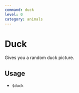 ```yaml
---
command: duck
level: 0
category: animals
---
```


# Duck

Gives you a random duck picture.

## Usage

 - `$duck`
